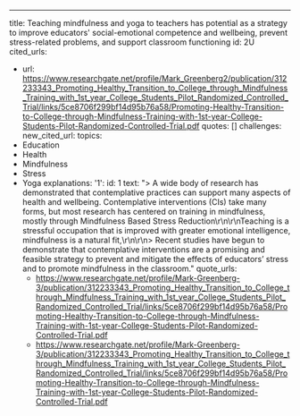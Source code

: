 ---
title: Teaching mindfulness and yoga to teachers has potential as a strategy to improve
  educators' social-emotional competence and wellbeing, prevent stress-related problems,
  and support classroom functioning
id: 2U
cited_urls:
- url: https://www.researchgate.net/profile/Mark_Greenberg2/publication/312233343_Promoting_Healthy_Transition_to_College_through_Mindfulness_Training_with_1st_year_College_Students_Pilot_Randomized_Controlled_Trial/links/5ce8706f299bf14d95b76a58/Promoting-Healthy-Transition-to-College-through-Mindfulness-Training-with-1st-year-College-Students-Pilot-Randomized-Controlled-Trial.pdf
  quotes: []
  challenges: 
new_cited_url: 
topics:
- Education
- Health
- Mindfulness
- Stress
- Yoga
explanations:
  '1':
    id: 1
    text: "> A wide body of research has demonstrated that contemplative practices
      can support many aspects of health and wellbeing. Contemplative interventions
      (CIs) take many forms, but most research has centered on training in mindfulness,
      mostly through Mindfulness Based Stress Reduction\r\n\r\nTeaching is a stressful
      occupation that is improved with greater emotional intelligence, mindfulness
      is a natural fit,\r\n\r\n> Recent studies have begun to demonstrate that contemplative
      interventions are a promising and feasible strategy to prevent and mitigate
      the effects of educators’ stress and to promote mindfulness in the classroom."
    quote_urls:
    - https://www.researchgate.net/profile/Mark-Greenberg-3/publication/312233343_Promoting_Healthy_Transition_to_College_through_Mindfulness_Training_with_1st_year_College_Students_Pilot_Randomized_Controlled_Trial/links/5ce8706f299bf14d95b76a58/Promoting-Healthy-Transition-to-College-through-Mindfulness-Training-with-1st-year-College-Students-Pilot-Randomized-Controlled-Trial.pdf
    - https://www.researchgate.net/profile/Mark-Greenberg-3/publication/312233343_Promoting_Healthy_Transition_to_College_through_Mindfulness_Training_with_1st_year_College_Students_Pilot_Randomized_Controlled_Trial/links/5ce8706f299bf14d95b76a58/Promoting-Healthy-Transition-to-College-through-Mindfulness-Training-with-1st-year-College-Students-Pilot-Randomized-Controlled-Trial.pdf
